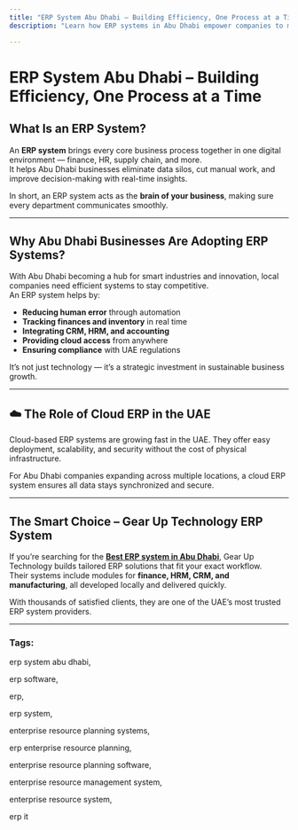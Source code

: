 ```yaml
---
title: "ERP System Abu Dhabi – Building Efficiency, One Process at a Time"
description: "Learn how ERP systems in Abu Dhabi empower companies to manage finance, HR, inventory, and CRM through one connected platform. Ideal for modern UAE businesses."

---
```


# ERP System Abu Dhabi – Building Efficiency, One Process at a Time

## What Is an ERP System?
An **ERP system** brings every core business process together in one digital environment — finance, HR, supply chain, and more.  
It helps Abu Dhabi businesses eliminate data silos, cut manual work, and improve decision-making with real-time insights.

In short, an ERP system acts as the **brain of your business**, making sure every department communicates smoothly.

---

## Why Abu Dhabi Businesses Are Adopting ERP Systems?
With Abu Dhabi becoming a hub for smart industries and innovation, local companies need efficient systems to stay competitive.  
An ERP system helps by:

- **Reducing human error** through automation  
- **Tracking finances and inventory** in real time  
- **Integrating CRM, HRM, and accounting**  
- **Providing cloud access** from anywhere  
- **Ensuring compliance** with UAE regulations  

It’s not just technology — it’s a strategic investment in sustainable business growth.

---

## ☁️ The Role of Cloud ERP in the UAE
Cloud-based ERP systems are growing fast in the UAE. They offer easy deployment, scalability, and security without the cost of physical infrastructure.  

For Abu Dhabi companies expanding across multiple locations, a cloud ERP system ensures all data stays synchronized and secure.

---

## The Smart Choice – Gear Up Technology ERP System
If you’re searching for the [**Best ERP system in Abu Dhabi**](https://gear-up.ae/enterprise-resource-planning-software), Gear Up Technology builds tailored ERP solutions that fit your exact workflow.  
Their systems include modules for **finance, HRM, CRM, and manufacturing**, all developed locally and delivered quickly.

With thousands of satisfied clients, they are one of the UAE’s most trusted ERP system providers.

---

### **Tags:**
erp system abu dhabi, 

erp software, 

erp, 

erp system, 

enterprise resource planning systems, 

erp enterprise resource planning, 

enterprise resource planning software, 

enterprise resource management system, 

enterprise resource system, 

erp it
